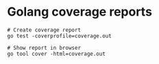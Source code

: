 # Golang coverage reports

```
# Create coverage report
go test -coverprofile=coverage.out

# Show report in browser
go tool cover -html=coverage.out
```
